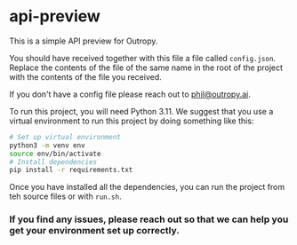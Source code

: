 # api-preview

This is a simple API preview for Outropy.

You should have received together with this file a file called `config.json`. Replace the contents of the file of the
same name in the root of the project with the contents of the file you received. 

If you don't have a config file please reach out to phil@outropy.ai.

To run this project, you will need Python 3.11. We suggest that you use a virtual environment to run this project by doing something like this:

```bash
# Set up virtual environment
python3 -m venv env
source env/bin/activate
# Install dependencies
pip install -r requirements.txt
```

Once you have installed all the dependencies, you can run the project from teh source files or with `run.sh`.

### If you find any issues, please reach out so that we can help you get your environment set up correctly. 